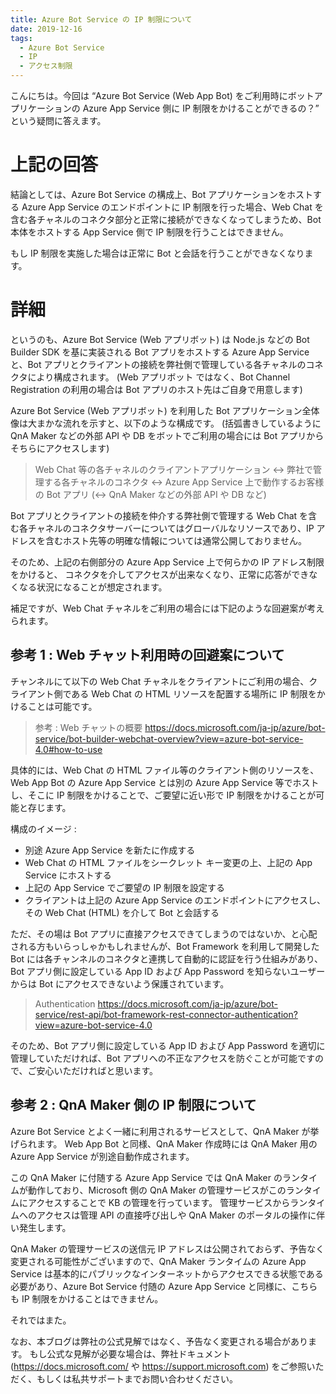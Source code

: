 ```yaml
---
title: Azure Bot Service の IP 制限について
date: 2019-12-16
tags: 
  - Azure Bot Service
  - IP
  - アクセス制限
---
```


こんにちは。今回は “Azure Bot Service (Web App Bot) をご利用時にボットアプリケーションの Azure App Service 側に IP 制限をかけることができるの？” という疑問に答えます。

# 上記の回答
結論としては、Azure Bot Service の構成上、Bot アプリケーションをホストする Azure App Service のエンドポイントに IP 制限を行った場合、Web Chat を含む各チャネルのコネクタ部分と正常に接続ができなくなってしまうため、Bot 本体をホストする App Service 側で IP 制限を行うことはできません。

もし IP 制限を実施した場合は正常に Bot と会話を行うことができなくなります。

# 詳細
というのも、Azure Bot Service (Web アプリボット) は Node.js などの Bot Builder SDK を基に実装される Bot アプリをホストする Azure App Service と、Bot アプリとクライアントの接続を弊社側で管理している各チャネルのコネクタにより構成されます。
(Web アプリボット ではなく、Bot Channel Registration の利用の場合は Bot アプリのホスト先はご自身で用意します)

Azure Bot Service (Web アプリボット) を利用した Bot アプリケーション全体像は大まかな流れを示すと、以下のような構成です。
(括弧書きしているように QnA Maker などの外部 API や DB をボットでご利用の場合には Bot アプリからそちらにアクセスします)

> Web Chat 等の各チャネルのクライアントアプリケーション <-> 弊社で管理する各チャネルのコネクタ <-> Azure App Service 上で動作するお客様の Bot アプリ (<-> QnA Maker などの外部 API や DB など)

Bot アプリとクライアントの接続を仲介する弊社側で管理する Web Chat を含む各チャネルのコネクタサーバーについてはグローバルなリソースであり、IP アドレスを含むホスト先等の明確な情報については通常公開しておりません。

そのため、上記の右側部分の Azure App Service 上で何らかの IP アドレス制限をかけると、
コネクタを介してアクセスが出来なくなり、正常に応答ができなくなる状況になることが想定されます。

補足ですが、Web Chat チャネルをご利用の場合には下記のような回避案が考えられます。

## 参考 1 : Web チャット利用時の回避案について
チャンネルにて以下の Web Chat チャネルをクライアントにご利用の場合、クライアント側である Web Chat の HTML リソースを配置する場所に IP 制限をかけることは可能です。

> 参考 : Web チャットの概要
> https://docs.microsoft.com/ja-jp/azure/bot-service/bot-builder-webchat-overview?view=azure-bot-service-4.0#how-to-use

具体的には、Web Chat の HTML ファイル等のクライアント側のリソースを、Web App Bot の Azure App Service とは別の Azure App Service 等でホストし、そこに IP 制限をかけることで、ご要望に近い形で IP 制限をかけることが可能と存じます。

構成のイメージ : 
  - 別途 Azure App Service を新たに作成する
  -  Web Chat の HTML ファイルをシークレット キー変更の上、上記の App Service にホストする
  - 上記の App Service でご要望の IP 制限を設定する
  - クライアントは上記の Azure App Service のエンドポイントにアクセスし、その Web Chat (HTML) を介して Bot と会話する

ただ、その場は Bot アプリに直接アクセスできてしまうのではないか、と心配される方もいらっしゃかもしれませんが、Bot Framework を利用して開発した Bot には各チャンネルのコネクタと連携して自動的に認証を行う仕組みがあり、Bot アプリ側に設定している App ID および App Password を知らないユーザーからは Bot にアクセスできないよう保護されています。

> Authentication
> https://docs.microsoft.com/ja-jp/azure/bot-service/rest-api/bot-framework-rest-connector-authentication?view=azure-bot-service-4.0

そのため、Bot アプリ側に設定している App ID および App Password を適切に管理していただければ、Bot アプリへの不正なアクセスを防ぐことが可能ですので、ご安心いただければと思います。


## 参考 2 : QnA Maker 側の IP 制限について
Azure Bot Service とよく一緒に利用されるサービスとして、QnA Maker が挙げられます。
Web App Bot と同様、QnA Maker 作成時には QnA Maker 用の Azure App Service が別途自動作成されます。

この QnA Maker に付随する Azure App Service では QnA Maker のランタイムが動作しており、Microsoft 側の QnA Maker の管理サービスがこのランタイムにアクセスすることで KB の管理を行っています。
管理サービスからランタイムへのアクセスは管理 API の直接呼び出しや QnA Maker のポータルの操作に伴い発生します。

QnA Maker の管理サービスの送信元 IP アドレスは公開されておらず、予告なく変更される可能性がございますので、QnA Maker ランタイムの Azure App Service は基本的にパブリックなインターネットからアクセスできる状態である必要があり、Azure Bot Service 付随の Azure App Service と同様に、こちらも IP 制限をかけることはできません。

それではまた。

なお、本ブログは弊社の公式見解ではなく、予告なく変更される場合があります。
もし公式な見解が必要な場合は、弊社ドキュメント (https://docs.microsoft.com/ や https://support.microsoft.com) をご参照いただく、もしくは私共サポートまでお問い合わせください。
